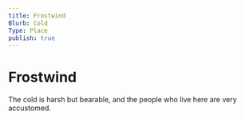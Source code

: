 ```yaml
---
title: Frostwind
Blurb: Cold
Type: Place
publish: true
---
```


# Frostwind

The cold is harsh but bearable, and the people who live here are very accustomed. 